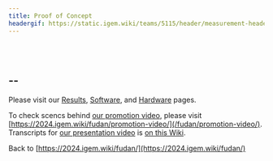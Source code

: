 ```yaml
---
title: Proof of Concept
headergif: https://static.igem.wiki/teams/5115/header/measurement-header.gif
---
```


<br><br>

## --

Please visit our [Results](/fudan/results/), [Software](/fudan/software), and [Hardware](/fudan/hardware) pages.

To check scencs behind [our promotion video](https://video.igem.org/w/d1795b71-2707-4eeb-92ce-5b88145ef1a3), please visit [https://2024.igem.wiki/fudan/promotion-video/](/fudan/promotion-video/). Transcripts for [our presentation video](https://video.igem.org/w/4817e7e4-446b-4760-b866-2817794b02c9) is [on this Wiki](/fudan/pv/).

Back to [https://2024.igem.wiki/fudan/](https://2024.igem.wiki/fudan/)
